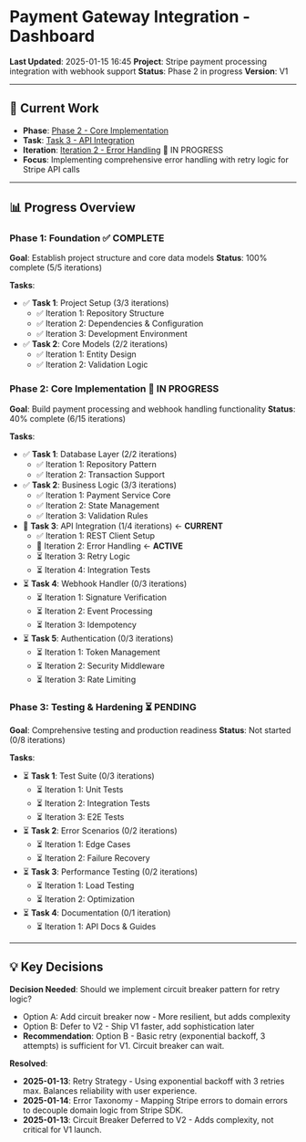 # Payment Gateway Integration - Dashboard

**Last Updated**: 2025-01-15 16:45
**Project**: Stripe payment processing integration with webhook support
**Status**: Phase 2 in progress
**Version**: V1

---

## 📍 Current Work

- **Phase**: [Phase 2 - Core Implementation](phase-2/)
- **Task**: [Task 3 - API Integration](phase-2/task-3.md)
- **Iteration**: [Iteration 2 - Error Handling](phase-2/task-3.md#iteration-2-error-handling) 🚧 IN PROGRESS
- **Focus**: Implementing comprehensive error handling with retry logic for Stripe API calls

---

## 📊 Progress Overview

### Phase 1: Foundation ✅ COMPLETE

**Goal**: Establish project structure and core data models
**Status**: 100% complete (5/5 iterations)

**Tasks**:
- ✅ **Task 1**: Project Setup (3/3 iterations)
  - ✅ Iteration 1: Repository Structure
  - ✅ Iteration 2: Dependencies & Configuration
  - ✅ Iteration 3: Development Environment
- ✅ **Task 2**: Core Models (2/2 iterations)
  - ✅ Iteration 1: Entity Design
  - ✅ Iteration 2: Validation Logic

### Phase 2: Core Implementation 🚧 IN PROGRESS

**Goal**: Build payment processing and webhook handling functionality
**Status**: 40% complete (6/15 iterations)

**Tasks**:
- ✅ **Task 1**: Database Layer (2/2 iterations)
  - ✅ Iteration 1: Repository Pattern
  - ✅ Iteration 2: Transaction Support
- ✅ **Task 2**: Business Logic (3/3 iterations)
  - ✅ Iteration 1: Payment Service Core
  - ✅ Iteration 2: State Management
  - ✅ Iteration 3: Validation Rules
- 🚧 **Task 3**: API Integration (1/4 iterations) ← **CURRENT**
  - ✅ Iteration 1: REST Client Setup
  - 🚧 Iteration 2: Error Handling ← **ACTIVE**
  - ⏳ Iteration 3: Retry Logic
  - ⏳ Iteration 4: Integration Tests
- ⏳ **Task 4**: Webhook Handler (0/3 iterations)
  - ⏳ Iteration 1: Signature Verification
  - ⏳ Iteration 2: Event Processing
  - ⏳ Iteration 3: Idempotency
- ⏳ **Task 5**: Authentication (0/3 iterations)
  - ⏳ Iteration 1: Token Management
  - ⏳ Iteration 2: Security Middleware
  - ⏳ Iteration 3: Rate Limiting

### Phase 3: Testing & Hardening ⏳ PENDING

**Goal**: Comprehensive testing and production readiness
**Status**: Not started (0/8 iterations)

**Tasks**:
- ⏳ **Task 1**: Test Suite (0/3 iterations)
  - ⏳ Iteration 1: Unit Tests
  - ⏳ Iteration 2: Integration Tests
  - ⏳ Iteration 3: E2E Tests
- ⏳ **Task 2**: Error Scenarios (0/2 iterations)
  - ⏳ Iteration 1: Edge Cases
  - ⏳ Iteration 2: Failure Recovery
- ⏳ **Task 3**: Performance Testing (0/2 iterations)
  - ⏳ Iteration 1: Load Testing
  - ⏳ Iteration 2: Optimization
- ⏳ **Task 4**: Documentation (0/1 iteration)
  - ⏳ Iteration 1: API Docs & Guides

---

## 💡 Key Decisions

**Decision Needed**: Should we implement circuit breaker pattern for retry logic?
- Option A: Add circuit breaker now - More resilient, but adds complexity
- Option B: Defer to V2 - Ship V1 faster, add sophistication later
- **Recommendation**: Option B - Basic retry (exponential backoff, 3 attempts) is sufficient for V1. Circuit breaker can wait.

**Resolved**:
- **2025-01-13**: Retry Strategy - Using exponential backoff with 3 retries max. Balances reliability with user experience.
- **2025-01-14**: Error Taxonomy - Mapping Stripe errors to domain errors to decouple domain logic from Stripe SDK.
- **2025-01-13**: Circuit Breaker Deferred to V2 - Adds complexity, not critical for V1 launch.
